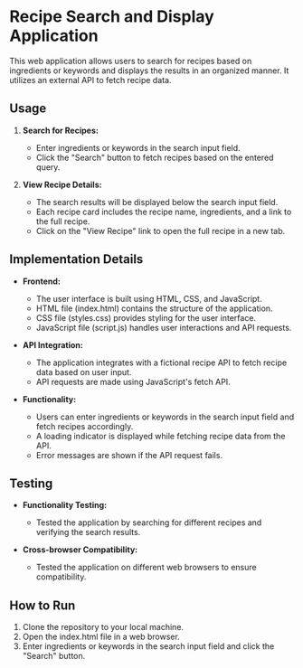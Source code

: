 # Recipe Search and Display Application

This web application allows users to search for recipes based on ingredients or keywords and displays the results in an organized manner. It utilizes an external API to fetch recipe data.

## Usage

1. **Search for Recipes:**
   - Enter ingredients or keywords in the search input field.
   - Click the "Search" button to fetch recipes based on the entered query.
   
2. **View Recipe Details:**
   - The search results will be displayed below the search input field.
   - Each recipe card includes the recipe name, ingredients, and a link to the full recipe.
   - Click on the "View Recipe" link to open the full recipe in a new tab.

## Implementation Details

- **Frontend:** 
  - The user interface is built using HTML, CSS, and JavaScript.
  - HTML file (index.html) contains the structure of the application.
  - CSS file (styles.css) provides styling for the user interface.
  - JavaScript file (script.js) handles user interactions and API requests.

- **API Integration:**
  - The application integrates with a fictional recipe API to fetch recipe data based on user input.
  - API requests are made using JavaScript's fetch API.

- **Functionality:**
  - Users can enter ingredients or keywords in the search input field and fetch recipes accordingly.
  - A loading indicator is displayed while fetching recipe data from the API.
  - Error messages are shown if the API request fails.

## Testing

- **Functionality Testing:**
  - Tested the application by searching for different recipes and verifying the search results.

- **Cross-browser Compatibility:**
  - Tested the application on different web browsers to ensure compatibility.

## How to Run

1. Clone the repository to your local machine.
2. Open the index.html file in a web browser.
3. Enter ingredients or keywords in the search input field and click the "Search" button.
